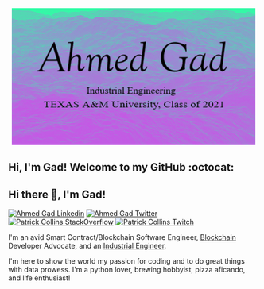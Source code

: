 <div align='center'>
  <img src="https://github.com/agad98/agad98/blob/main/gifntext-gif.gif">
</div>

## Hi, I'm Gad! Welcome to my GitHub :octocat:

<h2> Hi there 👋, I'm Gad! </h2>
    
[![Ahmed Gad Linkedin](https://img.shields.io/badge/LinkedIn-0077B5?style=for-the-badge&logo=linkedin&logoColor=white)](https://www.linkedin.com/in/ahmedgadtamu/)
[![Ahmed Gad Twitter](https://img.shields.io/badge/Twitter-1DA1F2?style=for-the-badge&logo=twitter&logoColor=white)](https://twitter.com/therealGVD)
[![Patrick Collins StackOverflow](https://img.shields.io/badge/StackOverflow-F48024?style=for-the-badge&logo=stackoverflow&logoColor=white)](https://stackoverflow.com/users/11218314/ahmedgad)
[![Patrick Collins Twitch](https://img.shields.io/badge/Twitch-6441A4?style=for-the-badge&logo=twitch&logoColor=white)](https://www.twitch.tv/ahmedmgad65)

I'm an avid Smart Contract/Blockchain Software Engineer, [Blockchain](https://www.blockchain.com/) Developer Advocate, and an [Industrial Engineer](https://engineering.tamu.edu/industrial/index.html).

I'm here to show the world my passion for coding and to do great things with data prowess. I'm a python lover, brewing hobbyist, pizza aficando, and life enthusiast!
<!--
#### Github Stats 📊

[![Gad's github stats](https://github-readme-stats.vercel.app/api?username=agad98)](https://github.com/anuraghazra/github-readme-stats)

Be sure to visit my [Website](http://ahmedgad.net)!

https://github.com/agad98/agad98/blob/main/gifntext-gif.gif


-->
